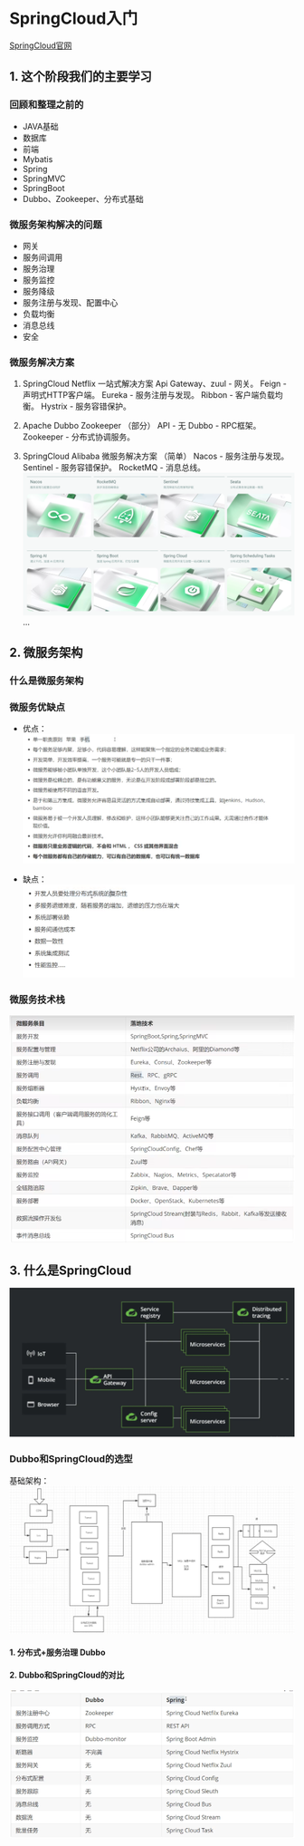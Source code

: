 # SpringCloud入门

[SpringCloud官网](https://docs.springcloud.cc/spring-cloud-greenwich.html)

## 1. 这个阶段我们的主要学习

### 回顾和整理之前的

- JAVA基础
- 数据库
- 前端
- Mybatis
- Spring
- SpringMVC
- SpringBoot
- Dubbo、Zookeeper、分布式基础

### 微服务架构解决的问题

- 网关
- 服务间调用
- 服务治理
- 服务监控
- 服务降级
- 服务注册与发现、配置中心
- 负载均衡
- 消息总线
- 安全

### 微服务解决方案

1. SpringCloud Netflix 一站式解决方案
Api Gateway、zuul - 网关。
Feign - 声明式HTTP客户端。
Eureka - 服务注册与发现。
Ribbon - 客户端负载均衡。
Hystrix - 服务容错保护。

2. Apache Dubbo Zookeeper （部分）
API - 无
Dubbo - RPC框架。
Zookeeper - 分布式协调服务。

3. SpringCloud Alibaba 微服务解决方案 （简单）
Nacos - 服务注册与发现。
Sentinel - 服务容错保护。
RocketMQ - 消息总线。
![SpringCloud Alibaba微服务解决方案](assets/SpringCloud入门/image.png)
...

## 2. 微服务架构

### 什么是微服务架构

### 微服务优缺点

- 优点：
![微服务优点](assets/SpringCloud入门/image-2.png)

- 缺点：
![微服务缺点](assets/SpringCloud入门/image-3.png)

### 微服务技术栈

![微服务技术栈](assets/SpringCloud入门/image-4.png)

## 3. 什么是SpringCloud

![SpringCloud微服务架构图](assets/SpringCloud入门/image-1.png)

### Dubbo和SpringCloud的选型

基础架构：
![基础架构](assets/SpringCloud入门/image-5.png)

#### 1. 分布式+服务治理 Dubbo

#### 2. Dubbo和SpringCloud的对比

![Dubbo和SpringCloud的对比](assets/SpringCloud入门/image-6.png)
